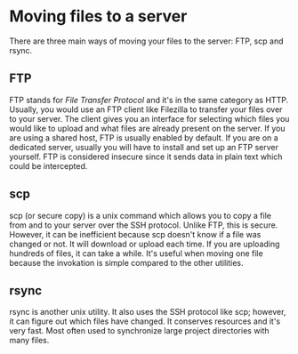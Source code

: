 Moving files to a server
========================

There are three main ways of moving your files to the server: FTP, scp and
rsync.

FTP
---

FTP stands for *File Transfer Protocol* and it's in the same category as HTTP.
Usually, you would use an FTP client like Filezilla to transfer your files over
to your server.  The client gives you an interface for selecting which files
you would like to upload and what files are already present on the server.  If
you are using a shared host, FTP is usually enabled by default.  If you are on
a dedicated server, usually you will have to install and set up an FTP server
yourself.  FTP is considered insecure since it sends data in plain text which
could be intercepted.

scp
---

scp (or secure copy) is a unix command which allows you to copy a file from and
to your server over the SSH protocol.  Unlike FTP, this is secure.  However, it
can be inefficient because scp doesn't know if a file was changed or not.  It
will download or upload each time.  If you are uploading hundreds of files, it
can take a while.  It's useful when moving one file because the invokation is
simple compared to the other utilities.

rsync
-----

rsync is another unix utility.  It also uses the SSH protocol like scp;
however, it can figure out which files have changed.  It conserves resources
and it's very fast.  Most often used to synchronize large project directories
with many files.

